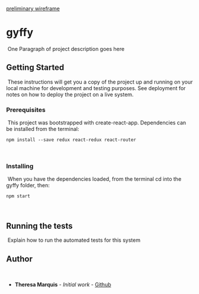 [preliminary wireframe](/gyffy-wireframe.002.png)

# gyffy
​
One Paragraph of project description goes here
​
## Getting Started
​
These instructions will get you a copy of the project up and running on your local machine for development and testing purposes. See deployment for notes on how to deploy the project on a live system.
​
### Prerequisites
​
This project was bootstrapped with create-react-app.  Dependencies can be installed from the terminal:
​
```
npm install --save redux react-redux react-router
```
​
### Installing
​
When you have the dependencies loaded, from the terminal cd into the gyffy folder, then: 
​
```
npm start
```

​
## Running the tests
​
Explain how to run the automated tests for this system
​
​
## Author
​
* **Theresa Marquis** - *Initial work* - [Github](https://github.com/tmcjunkinmarquis)
​
